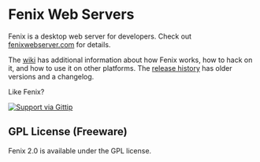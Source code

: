 # Fenix Web Servers

Fenix is a desktop web server for developers. Check out [fenixwebserver.com](http://fenixwebserver.com) for details.

The [wiki](https://github.com/coreybutler/fenix/wiki) has additional information about how Fenix works, how to hack on it,
and how to use it on other platforms.  The [release history](https://github.com/coreybutler/fenix/releases) has older versions and a changelog.

Like Fenix?

[![Support via Gittip](https://rawgithub.com/twolfson/gittip-badge/0.2.0/dist/gittip.png)](https://www.gittip.com/coreybutler/)

## GPL License (Freeware)

Fenix 2.0 is available under the GPL license.
